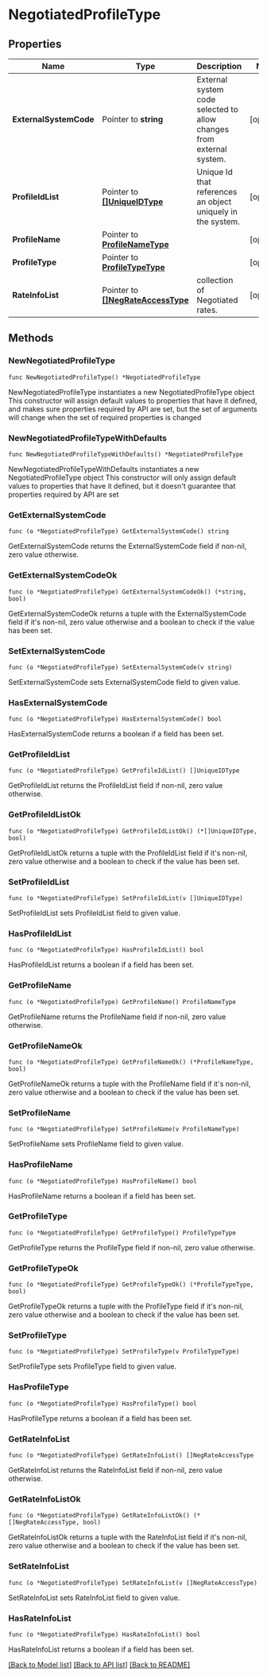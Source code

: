 # NegotiatedProfileType

## Properties

Name | Type | Description | Notes
------------ | ------------- | ------------- | -------------
**ExternalSystemCode** | Pointer to **string** | External system code selected to allow changes from external system. | [optional] 
**ProfileIdList** | Pointer to [**[]UniqueIDType**](UniqueIDType.md) | Unique Id that references an object uniquely in the system. | [optional] 
**ProfileName** | Pointer to [**ProfileNameType**](ProfileNameType.md) |  | [optional] 
**ProfileType** | Pointer to [**ProfileTypeType**](ProfileTypeType.md) |  | [optional] 
**RateInfoList** | Pointer to [**[]NegRateAccessType**](NegRateAccessType.md) | collection of Negotiated rates. | [optional] 

## Methods

### NewNegotiatedProfileType

`func NewNegotiatedProfileType() *NegotiatedProfileType`

NewNegotiatedProfileType instantiates a new NegotiatedProfileType object
This constructor will assign default values to properties that have it defined,
and makes sure properties required by API are set, but the set of arguments
will change when the set of required properties is changed

### NewNegotiatedProfileTypeWithDefaults

`func NewNegotiatedProfileTypeWithDefaults() *NegotiatedProfileType`

NewNegotiatedProfileTypeWithDefaults instantiates a new NegotiatedProfileType object
This constructor will only assign default values to properties that have it defined,
but it doesn't guarantee that properties required by API are set

### GetExternalSystemCode

`func (o *NegotiatedProfileType) GetExternalSystemCode() string`

GetExternalSystemCode returns the ExternalSystemCode field if non-nil, zero value otherwise.

### GetExternalSystemCodeOk

`func (o *NegotiatedProfileType) GetExternalSystemCodeOk() (*string, bool)`

GetExternalSystemCodeOk returns a tuple with the ExternalSystemCode field if it's non-nil, zero value otherwise
and a boolean to check if the value has been set.

### SetExternalSystemCode

`func (o *NegotiatedProfileType) SetExternalSystemCode(v string)`

SetExternalSystemCode sets ExternalSystemCode field to given value.

### HasExternalSystemCode

`func (o *NegotiatedProfileType) HasExternalSystemCode() bool`

HasExternalSystemCode returns a boolean if a field has been set.

### GetProfileIdList

`func (o *NegotiatedProfileType) GetProfileIdList() []UniqueIDType`

GetProfileIdList returns the ProfileIdList field if non-nil, zero value otherwise.

### GetProfileIdListOk

`func (o *NegotiatedProfileType) GetProfileIdListOk() (*[]UniqueIDType, bool)`

GetProfileIdListOk returns a tuple with the ProfileIdList field if it's non-nil, zero value otherwise
and a boolean to check if the value has been set.

### SetProfileIdList

`func (o *NegotiatedProfileType) SetProfileIdList(v []UniqueIDType)`

SetProfileIdList sets ProfileIdList field to given value.

### HasProfileIdList

`func (o *NegotiatedProfileType) HasProfileIdList() bool`

HasProfileIdList returns a boolean if a field has been set.

### GetProfileName

`func (o *NegotiatedProfileType) GetProfileName() ProfileNameType`

GetProfileName returns the ProfileName field if non-nil, zero value otherwise.

### GetProfileNameOk

`func (o *NegotiatedProfileType) GetProfileNameOk() (*ProfileNameType, bool)`

GetProfileNameOk returns a tuple with the ProfileName field if it's non-nil, zero value otherwise
and a boolean to check if the value has been set.

### SetProfileName

`func (o *NegotiatedProfileType) SetProfileName(v ProfileNameType)`

SetProfileName sets ProfileName field to given value.

### HasProfileName

`func (o *NegotiatedProfileType) HasProfileName() bool`

HasProfileName returns a boolean if a field has been set.

### GetProfileType

`func (o *NegotiatedProfileType) GetProfileType() ProfileTypeType`

GetProfileType returns the ProfileType field if non-nil, zero value otherwise.

### GetProfileTypeOk

`func (o *NegotiatedProfileType) GetProfileTypeOk() (*ProfileTypeType, bool)`

GetProfileTypeOk returns a tuple with the ProfileType field if it's non-nil, zero value otherwise
and a boolean to check if the value has been set.

### SetProfileType

`func (o *NegotiatedProfileType) SetProfileType(v ProfileTypeType)`

SetProfileType sets ProfileType field to given value.

### HasProfileType

`func (o *NegotiatedProfileType) HasProfileType() bool`

HasProfileType returns a boolean if a field has been set.

### GetRateInfoList

`func (o *NegotiatedProfileType) GetRateInfoList() []NegRateAccessType`

GetRateInfoList returns the RateInfoList field if non-nil, zero value otherwise.

### GetRateInfoListOk

`func (o *NegotiatedProfileType) GetRateInfoListOk() (*[]NegRateAccessType, bool)`

GetRateInfoListOk returns a tuple with the RateInfoList field if it's non-nil, zero value otherwise
and a boolean to check if the value has been set.

### SetRateInfoList

`func (o *NegotiatedProfileType) SetRateInfoList(v []NegRateAccessType)`

SetRateInfoList sets RateInfoList field to given value.

### HasRateInfoList

`func (o *NegotiatedProfileType) HasRateInfoList() bool`

HasRateInfoList returns a boolean if a field has been set.


[[Back to Model list]](../README.md#documentation-for-models) [[Back to API list]](../README.md#documentation-for-api-endpoints) [[Back to README]](../README.md)


